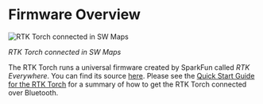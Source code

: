 # Firmware Overview

![RTK Torch connected in SW Maps](https://docs.sparkfun.com/SparkFun_RTK_Everywhere_Firmware/img/QuickStart/SparkFun%20Torch%20-%20SW%20Maps%20Bluetooth%20Small.png)

*RTK Torch connected in SW Maps*

The RTK Torch runs a universal firmware created by SparkFun called *RTK Everywhere*. You can find its source [here](https://github.com/sparkfun/SparkFun_RTK_Everywhere_Firmware). Please see the [Quick Start Guide for the RTK Torch](https://docs.sparkfun.com/SparkFun_RTK_Everywhere_Firmware/quickstart-torch/) for a summary of how to get the RTK Torch connected over Bluetooth.